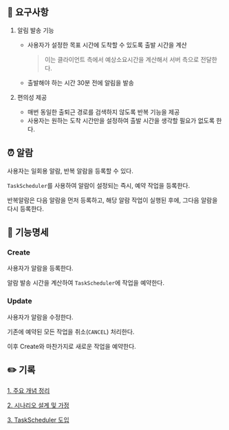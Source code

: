 ## 👀 요구사항

1. 알림 발송 기능
    - 사용자가 설정한 목표 시간에 도착할 수 있도록 출발 시간을 계산
      > 이는 클라이언트 측에서 예상소요시간을 계산해서 서버 측으로 전달한다.
    - 출발해야 하는 시간 30분 전에 알림을 발송


2. 편의성 제공
    - 매번 동일한 출퇴근 경로를 검색하지 않도록 반복 기능을 제공
    - 사용자는 원하는 도착 시간만을 설정하여 출발 시간을 생각할 필요가 없도록 한다.

## ⏰ 알람

사용자는 일회용 알람, 반복 알람을 등록할 수 있다.

`TaskScheduler`를 사용하여 알람이 설정되는 즉시, 예약 작업을 등록한다.

반복알람은 다음 알람을 먼저 등록하고, 해당 알람 작업이 실행된 후에, 그다음 알람을 다시 등록한다.

## 🎫 기능명세

### Create

사용자가 알람을 등록한다.

알람 발송 시간을 계산하여 `TaskScheduler`에 작업을 예약한다.

### Update

사용자가 알람을 수정한다.

기존에 예약된 모든 작업을 취소(`CANCEL`) 처리한다.

이후 Create와 마찬가지로 새로운 작업을 예약한다.

## ✏️ 기록

[1. 주요 개념 정리](https://ajroot5685.github.io/posts/TaskScheduler1/)

[2. 시나리오 설계 및 가정](https://ajroot5685.github.io/posts/TaskScheduler2/)

[3. TaskScheduler 도입](https://ajroot5685.github.io/posts/TaskScheduler3/)